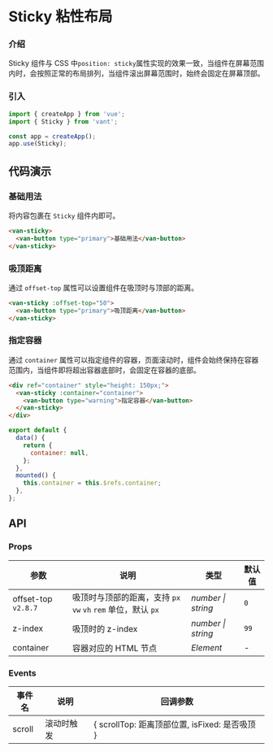 # Sticky 粘性布局

### 介绍

Sticky 组件与 CSS 中`position: sticky`属性实现的效果一致，当组件在屏幕范围内时，会按照正常的布局排列，当组件滚出屏幕范围时，始终会固定在屏幕顶部。

### 引入

```js
import { createApp } from 'vue';
import { Sticky } from 'vant';

const app = createApp();
app.use(Sticky);
```

## 代码演示

### 基础用法

将内容包裹在 `Sticky` 组件内即可。

```html
<van-sticky>
  <van-button type="primary">基础用法</van-button>
</van-sticky>
```

### 吸顶距离

通过 `offset-top` 属性可以设置组件在吸顶时与顶部的距离。

```html
<van-sticky :offset-top="50">
  <van-button type="primary">吸顶距离</van-button>
</van-sticky>
```

### 指定容器

通过 `container` 属性可以指定组件的容器，页面滚动时，组件会始终保持在容器范围内，当组件即将超出容器底部时，会固定在容器的底部。

```html
<div ref="container" style="height: 150px;">
  <van-sticky :container="container">
    <van-button type="warning">指定容器</van-button>
  </van-sticky>
</div>
```

```js
export default {
  data() {
    return {
      container: null,
    };
  },
  mounted() {
    this.container = this.$refs.container;
  },
};
```

## API

### Props

| 参数 | 说明 | 类型 | 默认值 |
| --- | --- | --- | --- |
| offset-top `v2.8.7` | 吸顶时与顶部的距离，支持 `px` `vw` `vh` `rem` 单位，默认 `px` | _number \| string_ | `0` |
| z-index | 吸顶时的 z-index | _number \| string_ | `99` |
| container | 容器对应的 HTML 节点 | _Element_ | - |

### Events

| 事件名 | 说明       | 回调参数                                       |
| ------ | ---------- | ---------------------------------------------- |
| scroll | 滚动时触发 | { scrollTop: 距离顶部位置, isFixed: 是否吸顶 } |
